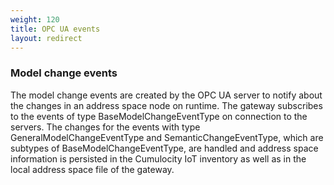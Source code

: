 ```yaml
---
weight: 120
title: OPC UA events
layout: redirect
---
```


### Model change events

The model change events are created by the OPC UA server to notify about the changes in an address space node on runtime.
The gateway subscribes to the events of type BaseModelChangeEventType on connection to the servers.
The changes for the events with type GeneralModelChangeEventType and SemanticChangeEventType, which are subtypes of BaseModelChangeEventType, are handled and address space information is persisted in the Cumulocity IoT inventory as well as in the local address space file of the gateway.